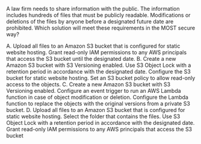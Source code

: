 A law firm needs to share information with the public. The information includes hundreds of files that must be publicly readable. Modifications or deletions of the files by anyone before a designated future date are prohibited. Which solution will meet these requirements in the MOST secure way? 

A. Upload all files to an Amazon S3 bucket that is configured for static website hosting. Grant read-only IAM permissions to any AWS principals that access the S3 bucket until the designated date. 
B. Create a new Amazon S3 bucket with S3 Versioning enabled. Use S3 Object Lock with a retention period in accordance with the designated date. Configure the S3 bucket for static website hosting. Set an S3 bucket policy to allow read-only access to the objects. 
C. Create a new Amazon S3 bucket with S3 Versioning enabled. Configure an event trigger to run an AWS Lambda function in case of object modification or deletion. Configure the Lambda function to replace the objects with the original versions from a private S3 bucket. 
D. Upload all files to an Amazon S3 bucket that is configured for static website hosting. Select the folder that contains the files. Use S3 Object Lock with a retention period in accordance with the designated date. Grant read-only IAM permissions to any AWS principals that access the S3 bucket